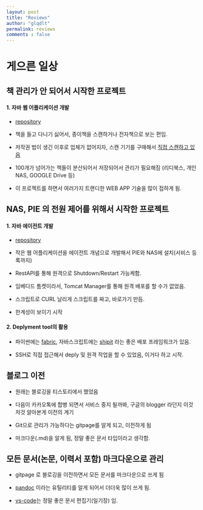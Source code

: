```yaml
---
layout: post
title: "Reviews"
author: "glqdlt"
permalink: reviews
comments : false
---
```


# 게으른 일상

## 책 관리가 안 되어서 시작한 프로젝트

#### 1. 자바 웹 어플리케이션 개발

+ [repository](https://github.com/glqdlt/bms)

+ 책을 들고 다니기 싫어서, 종이책을 스캔하거나 전자책으로 보는 편임. 

+ 저작권 법이 생긴 이후로 업체가 없어지자, 스캔 기기를 구매해서 [직접 스캔하고 있음](#)

+ 100개가 넘어가는 책들이 분산되어서 저장되어서 관리가 필요해짐 (리디북스, 개인NAS, GOOGLE Drive 등)

+ 이 프로젝트를 하면서 여러가지 트랜디한 WEB APP 기술을 많이 접하게 됨.

##  NAS, PIE 의 전원 제어를 위해서 시작한 프로젝트

#### 1. 자바 에이전트 개발

+ [repository](https://github.com/glqdlt/server-manager-agent)

+ 작은 웹 어플리케이션을 에이전트 개념으로 개발해서 PIE와 NAS에 설치(서비스 등록까지)

+ RestAPI를 통해 원격으로 Shutdown/Restart 가능케함.

+ 임베디드 톰켓이라서, Tomcat Manager를 통해 원격 배포를 할 수가 없었음.

+ 스크립트로 CURL 날리게 스크립트를 짜고, 바로가기 만듬.

+ 한계성이 보이기 시작

#### 2. Deplyment tool의 활용

+ 파이썬에는 [fabric](http://www.fabfile.org/), 자바스크립트에는 [shipit](https://github.com/shipitjs/shipit) 라는 좋은 배포 프레임워크가 있음.

+ SSH로 직접 접근해서 deply 및 원격 작업을 할 수 있었음, 이거다 하고 시작.


## 블로그 이전

+ 원래는 블로깅을 티스토리에서 했었음

+ 다음이 카카오톡에 합병 되면서 서비스 중지 될까봐, 구글의 blogger 라던지 이것저것 알아본게 이전의 계기

+ Git으로 관리가 가능하다는 gitpage를 알게 되고, 이전하게 됨

+ 마크다운(.md)을 알게 됨, 정말 좋은 문서 타입이라고 생각함.

## 모든 문서(논문, 이력서 포함) 마크다운으로 관리

+ gitpage 로 블로깅을 이전하면서 모든 문서를 마크다운으로 쓰게 됨

+ [pandoc](https://pandoc.org/) 이라는 유틸리티를 알게 되어서 더더욱 많이 쓰게 됨. 

+ [vs-code](https://code.visualstudio.com/)는 정말 좋은 문서 편집기(일기장) 임.

